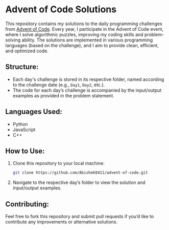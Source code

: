 # Advent of Code Solutions

This repository contains my solutions to the daily programming challenges from [Advent of Code](https://adventofcode.com/). Every year, I participate in the Advent of Code event, where I solve algorithmic puzzles, improving my coding skills and problem-solving ability. The solutions are implemented in various programming languages (based on the challenge), and I aim to provide clean, efficient, and optimized code.

## Structure:
- Each day's challenge is stored in its respective folder, named according to the challenge date (e.g., `Day1`, `Day2`, etc.).
- The code for each day’s challenge is accompanied by the input/output examples as provided in the problem statement.

## Languages Used:
- Python
- JavaScript
- C++

## How to Use:
1. Clone this repository to your local machine:
   ```bash
   git clone https://github.com/Abishek0411/advent-of-code.git
2. Navigate to the respective day’s folder to view the solution and input/output examples.

## Contributing:
Feel free to fork this repository and submit pull requests if you’d like to contribute any improvements or alternative solutions.
